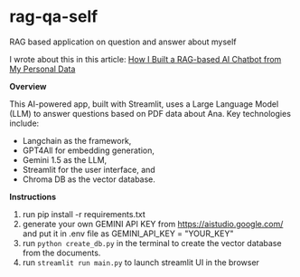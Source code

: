 # rag-qa-self
RAG based application on question and answer about myself

I wrote about this in this article: [How I Built a RAG-based AI Chatbot from My Personal Data](https://medium.com/keeping-up-with-ai/how-i-built-a-rag-based-ai-chatbot-from-my-personal-data-88eec0d3483c)

**Overview**

This AI-powered app, built with Streamlit, uses a Large Language Model (LLM) to answer questions based on PDF data about Ana. Key technologies include:

- Langchain as the framework, 
- GPT4All for embedding generation, 
- Gemini 1.5 as the LLM, 
- Streamlit for the user interface, and 
- Chroma DB as the vector database.


**Instructions**

1. run pip install -r requirements.txt
2. generate your own GEMINI API KEY from https://aistudio.google.com/ and put it in .env file as GEMINI_API_KEY = "YOUR_KEY"
3. run `python create_db.py` in the terminal to create the vector database from the documents.
4. run `streamlit run main.py` to launch streamlit UI in the browser
